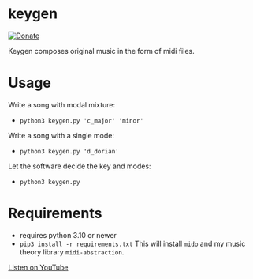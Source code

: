 # keygen 
[![Donate](https://img.shields.io/badge/Donate-PayPal-green.svg)](https://www.paypal.me/cyberrumor)

Keygen composes original music in the form of midi files.

# Usage
Write a song with modal mixture:

- `python3 keygen.py 'c_major' 'minor'`

Write a song with a single mode:

- `python3 keygen.py 'd_dorian'`

Let the software decide the key and modes:

- `python3 keygen.py`


# Requirements
- requires python 3.10 or newer
- `pip3 install -r requirements.txt`
This will install `mido` and my music theory library `midi-abstraction`.



[Listen on YouTube](https://www.youtube.com/watch?v=z--FqXawZ2E)
